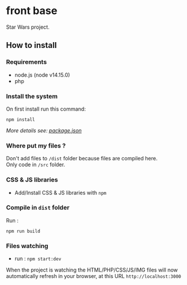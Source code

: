 # front base
Star Wars project.

## How to install
### Requirements
- node.js (node v14.15.0)
- php

### Install the system
On first install run this command:
```shell
npm install
```
_More details see: [package.json](/package.json)_

### Where put my files ?
Don't add files to `/dist` folder because files are compiled here. \
Only code in `/src` folder.

### CSS & JS libraries
- Add/Install CSS & JS libraries with `npm`

### Compile in `dist` folder
Run :
```shell
npm run build
```

### Files watching
* run :
`npm start:dev`

When the project is watching the HTML/PHP/CSS/JS/IMG files will now automatically refresh in your browser, at this URL `http://localhost:3000`